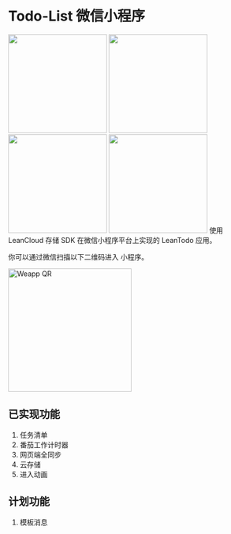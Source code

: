 # Todo-List 微信小程序

<img width="200" src="http://baobaiqiang.oss-cn-beijing.aliyuncs.com/upload/we1.JPG">
<img width="200" src="http://baobaiqiang.oss-cn-beijing.aliyuncs.com/upload/we2.JPG">
<img width="200" src="http://baobaiqiang.oss-cn-beijing.aliyuncs.com/upload/we3.JPG">
<img width="200" src="http://baobaiqiang.oss-cn-beijing.aliyuncs.com/upload/we4.JPG">
使用 LeanCloud 存储 SDK 在微信小程序平台上实现的 LeanTodo 应用。


你可以通过微信扫描以下二维码进入 小程序。

<img src="http://baobaiqiang.oss-cn-beijing.aliyuncs.com/upload/%E5%BE%AE%E4%BF%A1%E5%9B%BE%E7%89%87_20180617083655.jpg" alt="Weapp QR" width="250">

## 已实现功能
1. 任务清单
2. 番茄工作计时器
3. 网页端全同步
4. 云存储
5. 进入动画
## 计划功能
1. 模板消息
